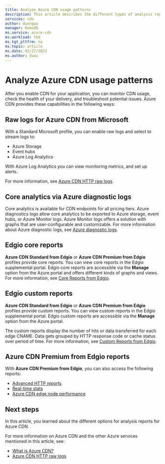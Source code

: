 ```yaml
---
title: Analyze Azure CDN usage patterns
description: This article describes the different types of analysis reports available for Azure CDN products.
services: cdn
author: duongau
manager: KumudD
ms.service: azure-cdn
ms.workload: tbd
ms.tgt_pltfrm: na
ms.topic: article
ms.date: 02/27/2023
ms.author: duau
---
```



# Analyze Azure CDN usage patterns

After you enable CDN for your application, you can monitor CDN usage, check the health of your delivery, and troubleshoot potential issues. Azure CDN provides these capabilities in the following ways: 

## Raw logs for Azure CDN from Microsoft
With a Standard Microsoft profile, you can enable raw logs and select to stream logs to:

* Azure Storage
* Event hubs
* Azure Log Analytics

With Azure Log Analytics you can view monitoring metrics, and set up alerts. 

For more information, see [Azure CDN HTTP raw logs](monitoring-and-access-log.md).


## Core analytics via Azure diagnostic logs

Core analytics is available for CDN endpoints for all pricing tiers. Azure diagnostics logs allow core analytics to be exported to Azure storage, event hubs, or Azure Monitor logs. Azure Monitor logs offers a solution with graphs that are user-configurable and customizable. For more information about Azure diagnostic logs, see [Azure diagnostic logs](cdn-azure-diagnostic-logs.md).

<a name='verizon-core-reports'></a>

## Edgio core reports

**Azure CDN Standard from Edgio** or **Azure CDN Premium from Edgio** profiles provide core reports. You can view core reports in the Edgio supplemental portal. Edgio core reports are accessible via the **Manage** option from the Azure portal and offers different kinds of graphs and views. For more information, see [Core Reports from Edgio](cdn-analyze-usage-patterns.md).

<a name='verizon-custom-reports'></a>

## Edgio custom reports

**Azure CDN Standard from Edgio** or **Azure CDN Premium from Edgio** profiles provide custom reports. You can view custom reports in the Edgio supplemental portal. Edgio custom reports are accessible via the **Manage** option from the Azure portal. 

The custom reports display the number of hits or data transferred for each edge CNAME. Data gets grouped by HTTP response code or cache status over period of time. For more information, see [Custom Reports from Edgio](cdn-verizon-custom-reports.md).

<a name='azure-cdn-premium-from-verizon-reports'></a>

## Azure CDN Premium from Edgio reports

With **Azure CDN Premium from Edgio**, you can also access the following reports:
   * [Advanced HTTP reports](cdn-advanced-http-reports.md)
   * [Real-time stats](cdn-real-time-stats.md)
   * [Azure CDN edge node performance](cdn-edge-performance.md)

## Next steps
In this article, you learned about the different options for analysis reports for Azure CDN.

For more information on Azure CDN and the other Azure services mentioned in this article, see:

* [What is Azure CDN?](cdn-overview.md)
* [Azure CDN HTTP raw logs](monitoring-and-access-log.md)
